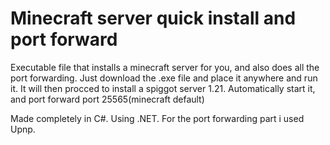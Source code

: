 # Minecraft server quick install and port forward
 
Executable file that installs a minecraft server for you, and also does all the port forwarding.
Just download the .exe file and place it anywhere and run it. 
It will then procced to install a spiggot server 1.21.
Automatically start it, and port forward  port 25565(minecraft default)

Made completely in C#. Using .NET.
For the port forwarding part i used Upnp.

